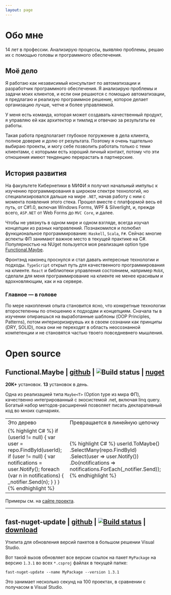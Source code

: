 ```yaml
---
layout: page
---
```

# Обо мне

14 лет в профессии. Анализирую процессы, выявляю проблемы, решаю их с помощью головы и программного обеспечения.

## Моё дело

Я работаю как независимый консультант по автоматизации и разработчик программного обеспечения. Я анализирую проблемы и задачи моих клиентов, и если они решаются с помощью автоматизации, я предлагаю и реализую программное решение, которое делает организацию лучше, четче и более управляемой. 

У меня есть команда, которая может создавать качественный продукт, я управляю ей как архитектор и тимлид и отвечаю за результаты ее работы.

Такая работа предполагает глубокое погружение в дела клиента, полное доверие и долю от результата. Поэтому я очень тщательно выбираю проекты, и могу себе позволить работать только с теми клиентами, с которыми есть хороший личный контакт, потому что эти отношения имеют тенденцию перерастать в партнерские. 

## История развития

На факультете Кибернетики в МИФИ я получил начальный импульс к изучению программирования в широком спектре технологий, но специализировался дальше на мире `.NET`, начав работу с ним с момента появления этого стека. Прошел вместе с платформой весь её путь, от C#1.0, включая Windows Forms, WPF & Silverlight, и, прежде всего, `ASP.NET` от Web Forms до `MVC Core`, и далее. 

Чтобы не увязнуть в одном мире и одном взгляде, всегда изучал концепции из разных направлений. Познакомился и полюбил функциональное программирование: `Haskell`, `Scala`, `F#`. Сейчас многие аспекты ФП занимают важное место в текущей практике на C#. Популярностью на NUget пользуется моя реализация option type [Functional.Maybe](https://github.com/AndreyTsvetkov/Functional.Maybe). 

Фронтэнд наконец проснулся и стал давать интересные технологии и подходы. `TypeScript` открыл путь для качественного программирования на клиенте. `React` и библиотеки управления состоянием, например `MobX`, сделали для меня программирование на клиенте не менее красивым и вдохновляющим, как и на сервере.  

### Главное — в голове

По мере накопления опыта становится ясно, что конкретные технологии второстепенны по отношению к подходам и концепциям. Сначала ты в изучении опираешься на выработанные шаблоны (OOP Principles, Patterns), потом интериоризируешь их в своем сознании как принципы (DRY, SOLID), пока они не переходят в область неосознанной компетенции и не становятся частью твоего повседневнего мышления. 



<!-- 
# Last blog posts

<ul>
  {% for post in site.posts %}
    <li>
      <a href="{{ post.url }}">{{ post.title }}</a>
    </li>
  {% endfor %}
</ul> -->

# Open source


## Functional.Maybe | [github](https://github.com/AndreyTsvetkov/Functional.Maybe) | ![Build status](https://ci.appveyor.com/api/projects/status/8e2bdbu4q60vu2o5?svg=true) | [nuget](https://www.nuget.org/packages/Functional.Maybe/)

**20К+** установок. **13** установок в день.

Одна из реализацией типа `Maybe<T>` (Option type из мира ФП), качественно интегрированный с экосистемой .net, включая linq query. Богатый набор методов-расширений позволяет писать декларативный код во мноих сценариях. 

<table class="narrow-figure">
    <tr>
        <td>Это дерево</td>
        <td>Превращается в линейную цепочку</td>
    </tr>
    <tr>
        <td>
{% highlight C# %}
if (userId != null) 
{
    var user = repo.FindById(userId);
    if (user != null) 
    {
        var notifications = user.Notify();
        foreach (var n in notifications)
        {
            _notifier.Send(n);
        }
    }
}
{% endhighlight %}            
        </td>
        <td>
{% highlight C# %}
userId.ToMaybe()
    .SelectMany(repo.FindById)
    .Select(user => user.Notify())
    .Do(notifications => 
        notifications.ForEach(_notifier.Send));
{% endhighlight %}            
        </td>
    </tr>
</table>

Примеры см. на [сайте проекта](https://github.com/AndreyTsvetkov/Functional.Maybe/blob/master/Readme.md).

---

## fast-nuget-update | [github](https://github.com/AndreyTsvetkov/fast-nuget-update ) | [![Build status](https://ci.appveyor.com/api/projects/status/ckwopqwiws29cxmn?svg=true)](https://ci.appveyor.com/project/AndreyTS/fast-nuget-update) | [download](https://github.com/AndreyTsvetkov/fast-nuget-update/releases)

Утилита для обновления версий пакетов в большом решении Visual Studio.

Вот такой вызов обновляет все версии ссылок на пакет `MyPackage` на версию `1.3.1` во всех `*.csproj` файлах в текущей папке: 

    fast-nuget-update --name MyPackage --version 1.3.1

Это занимает несколько секунд на 100 проектах, в сравнении с получасом в Visual Studio.  


